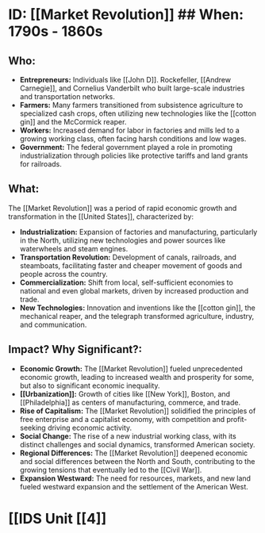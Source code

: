 # ID: [[Market Revolution]] ## When: 1790s - 1860s
## Who: 
* **Entrepreneurs:** Individuals like [[John D]]. Rockefeller, [[Andrew Carnegie]], and Cornelius Vanderbilt who built large-scale industries and transportation networks.
* **Farmers:** Many farmers transitioned from subsistence agriculture to specialized cash crops, often utilizing new technologies like the [[cotton gin]] and the McCormick reaper. 
* **Workers:** Increased demand for labor in factories and mills led to a growing working class, often facing harsh conditions and low wages.
* **Government:** The federal government played a role in promoting industrialization through policies like protective tariffs and land grants for railroads.

## What:
The [[Market Revolution]] was a period of rapid economic growth and transformation in the [[United States]], characterized by:
* **Industrialization:**  Expansion of factories and manufacturing, particularly in the North, utilizing new technologies and power sources like waterwheels and steam engines.
* **Transportation Revolution:** Development of canals, railroads, and steamboats, facilitating faster and cheaper movement of goods and people across the country.
* **Commercialization:** Shift from local, self-sufficient economies to national and even global markets, driven by increased production and trade.
* **New Technologies:** Innovation and inventions like the [[cotton gin]], the mechanical reaper, and the telegraph transformed agriculture, industry, and communication.

## Impact? Why Significant?:
* **Economic Growth:** The [[Market Revolution]] fueled unprecedented economic growth, leading to increased wealth and prosperity for some, but also to significant economic inequality.
* **[[Urbanization]]:**  Growth of cities like [[New York]], Boston, and [[Philadelphia]] as centers of manufacturing, commerce, and trade.
* **Rise of Capitalism:** The [[Market Revolution]] solidified the principles of free enterprise and a capitalist economy, with competition and profit-seeking driving economic activity.
* **Social Change:**  The rise of a new industrial working class, with its distinct challenges and social dynamics, transformed American society. 
* **Regional Differences:** The [[Market Revolution]] deepened economic and social differences between the North and South, contributing to the growing tensions that eventually led to the [[Civil War]]. 
* **Expansion Westward:** The need for resources, markets, and new land fueled westward expansion and the settlement of the American West. 

# [[IDS Unit [[4]]